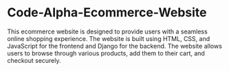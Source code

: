 # Code-Alpha-Ecommerce-Website
This ecommerce website is designed to provide users with a seamless online shopping experience. The website is built using HTML, CSS, and JavaScript for the frontend and Django for the backend. The website allows users to browse through various products, add them to their cart, and checkout securely.
